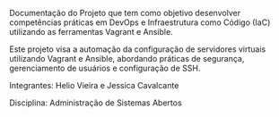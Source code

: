 Documentação do Projeto que tem como objetivo desenvolver competências práticas em DevOps e Infraestrutura como Código (IaC) utilizando as ferramentas Vagrant e Ansible.

Este projeto visa a automação da configuração de servidores virtuais utilizando Vagrant e Ansible, abordando práticas de segurança, gerenciamento de usuários e configuração de SSH.

Integrantes: Helio Vieira e Jessica Cavalcante 

Disciplina: Administração de Sistemas Abertos

